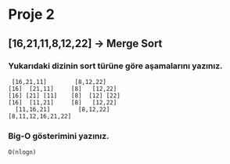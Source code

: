 # Proje 2

## [16,21,11,8,12,22] -> Merge Sort
### Yukarıdaki dizinin sort türüne göre aşamalarını yazınız.
```
 [16,21,11]        [8,12,22]
[16]  [21,11]     [8]   [12,22]
[16] [21] [11]    [8]  [12] [22]
[16]  [11,21]     [8]   [12,22]
  [11,16,21]        [8,12,22]
[8,11,12,16,21,22]
```
### Big-O gösterimini yazınız.
```
O(nlogn)
